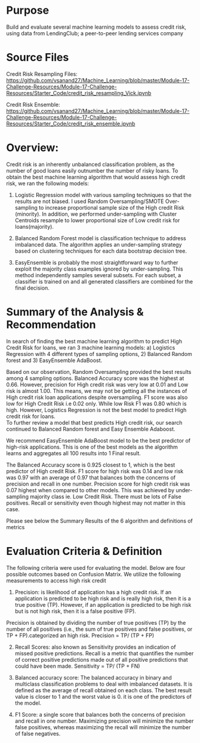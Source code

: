 # Purpose
Build and evaluate several machine learning models to assess credit risk, using data from LendingClub; a peer-to-peer lending services company

# Source Files

Credit Risk Resampling Files: https://github.com/vsanand27/Machine_Learning/blob/master/Module-17-Challenge-Resources/Module-17-Challenge-Resources/Starter_Code/credit_risk_resampling_Vick.ipynb

Credit Risk Ensemble: https://github.com/vsanand27/Machine_Learning/blob/master/Module-17-Challenge-Resources/Module-17-Challenge-Resources/Starter_Code/credit_risk_ensemble.ipynb

# Overview:
Credit risk is an inherently unbalanced classification problem, as the number of good loans easily outnumber the number of risky loans.
To obtain the best machine learning algorithm that would assess high credit risk, we ran the following models: 

1)	Logistic Regression model with various sampling techniques so that the results are not biased.  I used Random Oversampling/SMOTE Over-sampling to increase proportional sample size of the High credit Risk (minority).  In addition, we performed under-sampling with Cluster Centroids resample to lower proportional size of Low credit risk for loans(majority).  

2)	Balanced Random Forest model is classification technique to address imbalanced  data. The algorithm applies an under-sampling strategy based on clustering techniques for each data bootstrap decision tree.  

3)	EasyEnsemble is probably the most straightforward way to further exploit the majority class examples ignored by under-sampling. This method independently samples several subsets. For each subset, a classifier is trained on and all generated classifiers are combined for the final decision. 

# Summary of the Analysis & Recommendation
In search of finding the best machine learning algorithm to predict High Credit Risk for loans, we ran 3 machine learning models: a) Logistics Regression with 4 different types of sampling options, 2) Balanced Random forest and 3) EasyEnsemble AdaBoost.  

Based on our observation, Random Oversampling provided the best results among 4 sampling options.  Balanced Accuracy score was the highest at 0.66. However, precision for High credit risk was very low at 0.01 and Low risk is almost 1.00.  This means, we may not be getting all the instances of High credit risk loan applications despite oversampling.  F1 score was also low for High Credit Risk i.e 0.02 only.  While low Risk F1 was 0.80 which is high.  However, Logistics Regression is not the best model to predict High credit risk for loans.  
To further review a model that best predicts High credit risk, our search continued to Balanced Random forest and Easy Ensemble Adaboost.  


We recommend EasyEnsemble AdaBoost model to be the best predictor of high-risk applications.  This is one of the best models as the algorithm learns and aggregates all 100 results into 1 Final result. 

The Balanced Accuracy score is 0.925 closest to 1, which is the best predictor of High credit Risk. F1 score for high risk was 0.14 and low risk was 0.97 with an average of 0.97 that balances both the concerns of precision and recall in one number. Precision score for high credit risk was 0.07 highest when compared to other models.  This was achieved by under-sampling majority class ie. Low Credit Risk.   There must be lots of False positives.  Recall or sensitivity even though highest may not matter in this case.

Please see below the Summary Results of the 6 algorithm and definitions of metrics


# Evaluation Criteria & Definition
The following criteria were used for evaluating the model. Below are four possible outcomes based on Confusion Matrix.  We utilize the following measurements to access high risk credit
 
1.	Precision: is likelihood of application has a high credit risk. If an application is predicted to be high risk and is really high risk, then it is a true positive (TP). However, if an application is predicted to be high risk but is not high risk, then it is a false positive (FP). 

Precision is obtained by dividing the number of true positives (TP) by the number of all positives (i.e., the sum of true positives and false positives, or TP + FP).categorized an high risk.  Precision = TP/ (TP + FP)

2.	Recall Scores: also known as Sensitivity provides an indication of missed positive predictions.  Recall is a metric that quantifies the number of correct positive predictions made out of all positive predictions that could have been made. Sensitivity = TP/ (TP + FN)

3.	Balanced accuracy score: The balanced accuracy in binary and multiclass classification problems to deal with imbalanced datasets. It is defined as the average of recall obtained on each class. The best result value is closer to 1 and the worst value is 0.  it is one of the predictors of the model.

4.	F1 Score: a single score that balances both the concerns of precision and recall in one number. Maximizing precision will minimize the number false positives, whereas maximizing the recall will minimize the number of false negatives.

